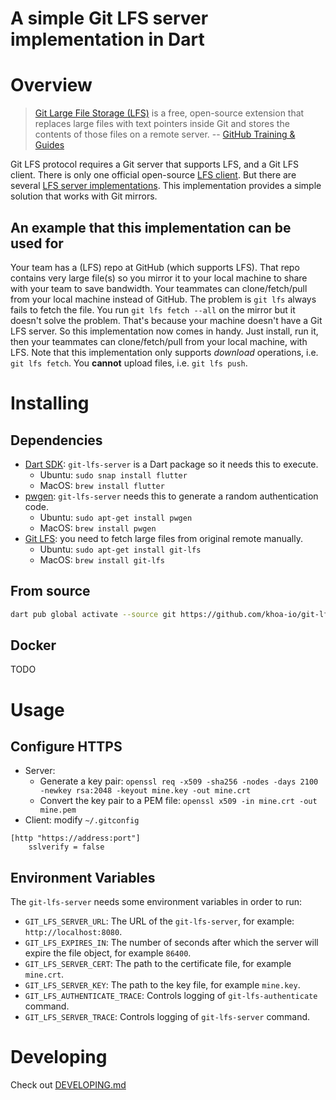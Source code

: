 A simple Git LFS server implementation in Dart
===============================

# Overview

> [Git Large File Storage (LFS)](https://git-lfs.github.com) is a free, open-source extension that replaces large files with text pointers inside Git and stores the contents of those files on a remote server.
> -- [GitHub Training & Guides](https://youtu.be/uLR1RNqJ1Mw)

Git LFS protocol requires a Git server that supports LFS, and a Git LFS client. There is only one official open-source [LFS client](https://github.com/git-lfs/git-lfs.git). But there are several [LFS server implementations](https://github.com/git-lfs/git-lfs/wiki/Implementations). This implementation provides a simple solution that works with Git mirrors.

## An example that this implementation can be used for
Your team has a (LFS) repo at GitHub (which supports LFS). That repo contains very large file(s) so you mirror it to your local machine to share with your team to save bandwidth. Your teammates can clone/fetch/pull from your local machine instead of GitHub. The problem is `git lfs` always fails to fetch the file. You run `git lfs fetch --all` on the mirror but it doesn't solve the problem. That's because your machine doesn't have a Git LFS server. So this implementation now comes in handy. Just install, run it, then your teammates can clone/fetch/pull from your local machine, with LFS. Note that this implementation only supports _download_ operations, i.e. `git lfs fetch`. You **cannot** upload files, i.e. `git lfs push`.

# Installing
## Dependencies

- [Dart SDK](https://dart.dev/get-dart): `git-lfs-server` is a Dart package so it needs this to execute.
  - Ubuntu: `sudo snap install flutter`
  - MacOS: `brew install flutter`
- [pwgen](https://github.com/tytso/pwgen): `git-lfs-server` needs this to generate a random authentication code.
  - Ubuntu: `sudo apt-get install pwgen`
  - MacOS: `brew install pwgen`
- [Git LFS](https://github.com/khoa-io/git-lfs-server.git): you need to fetch large files from original remote manually.
  - Ubuntu: `sudo apt-get install git-lfs`
  - MacOS: `brew install git-lfs`

## From source

```bash
dart pub global activate --source git https://github.com/khoa-io/git-lfs-server.git
```

## Docker

TODO
# Usage

## Configure HTTPS

- Server:
    - Generate a key pair: `openssl req -x509 -sha256 -nodes -days 2100 -newkey rsa:2048 -keyout mine.key -out mine.crt`
    - Convert the key pair to a PEM file: `openssl x509 -in mine.crt -out mine.pem`
- Client: modify `~/.gitconfig`
```
[http "https://address:port"]
	sslverify = false
```

## Environment Variables
The `git-lfs-server` needs some environment variables in order to run:
- `GIT_LFS_SERVER_URL`: The URL of the `git-lfs-server`, for example: `http://localhost:8080`.
- `GIT_LFS_EXPIRES_IN`: The number of seconds after which the server will expire the file object, for example `86400`.
- `GIT_LFS_SERVER_CERT`: The path to the certificate file, for example `mine.crt`.
- `GIT_LFS_SERVER_KEY`: The path to the key file, for example `mine.key`.
- `GIT_LFS_AUTHENTICATE_TRACE`: Controls logging of `git-lfs-authenticate` command.
- `GIT_LFS_SERVER_TRACE`: Controls logging of `git-lfs-server` command.

# Developing

Check out [DEVELOPING.md](./DEVELOPING.md)
